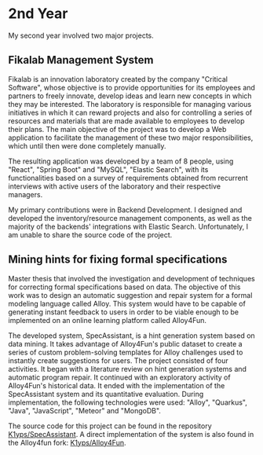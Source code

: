 # 2nd Year

My second year involved two major projects.

## Fikalab Management System

Fikalab is an innovation laboratory created by the company "Critical Software", whose objective is to provide opportunities for its employees and partners to freely innovate, develop ideas and learn new concepts in which they may be interested. The laboratory is responsible for managing various initiatives in which it can reward projects and also for controlling a series of resources and materials that are made available to employees to develop their plans. The main objective of the project was to develop a Web application to facilitate the management of these two major responsibilities, which until then were done completely manually. 

The resulting application was developed by a team of 8 people, using "React", "Spring Boot" and "MySQL", "Elastic Search", with its functionalities based on a survey of requirements obtained from recurrent interviews with active users of the laboratory and their respective managers. 

My primary contributions were in Backend Development. I designed and developed the inventory/resource management components, as well as the majority of the backends' integrations with Elastic Search. Unfortunately, I am unable to share the source code of the project.

## Mining hints for fixing formal specifications

Master thesis that involved the investigation and development of techniques for correcting formal specifications based on data. The objective of this work was to design an automatic suggestion and repair system for a formal modeling language called Alloy. This system would have to be capable of generating instant feedback to users in order to be viable enough to be implemented on an online learning platform called Alloy4Fun. 

The developed system, SpecAssistant, is a hint generation system based on data mining. It takes advantage of Alloy4Fun's public dataset to create a series of custom problem-solving templates for Alloy challenges used to instantly create suggestions for users. The project consisted of four activities. It began with a literature review on hint generation systems and automatic program repair. It continued with an exploratory activity of Alloy4Fun's historical data. It ended with the implementation of the SpecAssistant system and its quantitative evaluation. During implementation, the following technologies were used: "Alloy", "Quarkus", "Java", "JavaScript", "Meteor" and "MongoDB".

The source code for this project can be found in the repository [K1yps/SpecAssistant](https://github.com/K1yps/SpecAssistant). A direct implementation of the system is also found in the Alloy4fun fork: [K1yps/Alloy4Fun](https://github.com/K1yps/Alloy4Fun/tree/dev).

